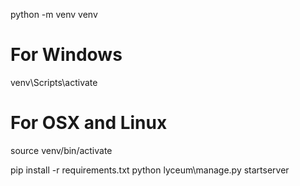 python -m venv venv

# For Windows
venv\Scripts\activate

# For OSX and Linux
source venv/bin/activate


pip install -r requirements.txt
python lyceum\manage.py startserver